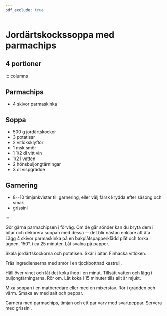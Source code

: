 ```yaml
---
pdf_exclude: true
---
```


# Jordärtskockssoppa med parmachips

## 4 portioner

::: columns
## Parmachips

-   4 skivor parmaskinka

## Soppa

-   500 g jordärtskockor
-   3 potatisar
-   2 vitlöksklyftor
-   1 msk smör
-   1 1/2 dl vitt vin
-   1/2 l vatten
-   2 hönsbuljongtärningar
-   3 dl vispgrädde

## Garnering

-   8--10 timjankvistar till garnering, eller välj färsk krydda efter
    säsong och smak
-   grissini

:::

Gör gärna parmachipsen i förväg. Om de går sönder kan du bryta dem i
bitar och dekorera soppan med dessa -- det blir nästan enklare att äta.
Lägg 4 skivor parmaskinka på en bakplåtspapperklädd plåt och torka i
ugnen, 150°, i ca 25 minuter. Låt svalna på papper.

Skala jordärtskockorna och potatisen. Skär i bitar. Finhacka vitlöken.

Fräs ingredienserna med smör i en tjockbottnad kastrull.

Häll över vinet och låt det koka ihop i en minut. Tillsätt vatten
och lägg i buljongtärningarna. Rör om. Låt koka i 15 minuter
tills allt är mjukt.

Mixa soppan i en matberedare eller med en mixerstav. Rör i grädden
och värm. Smaka av med salt och peppar.

Garnera med parmachips, timjan och ett par varv med svartpeppar. Servera
med grissini.

